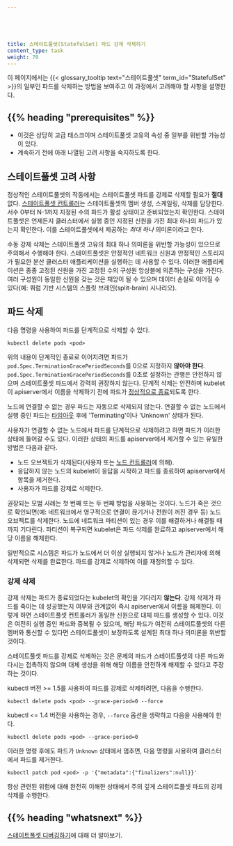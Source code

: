 ```yaml
---





title: 스테이트풀셋(StatefulSet) 파드 강제 삭제하기
content_type: task
weight: 70
---
```


<!-- overview -->

이 페이지에서는 {{< glossary_tooltip text="스테이트풀셋" term_id="StatefulSet" >}}의 일부인 파드를 삭제하는 방법을 보여주고 
이 과정에서 고려해야 할 사항을 설명한다.


## {{% heading "prerequisites" %}}


* 이것은 상당히 고급 태스크이며 스테이트풀셋 고유의 속성 중 일부를 위반할 가능성이 있다.
* 계속하기 전에 아래 나열된 고려 사항을 숙지하도록 한다.



<!-- steps -->

## 스테이트풀셋 고려 사항

정상적인 스테이트풀셋의 작동에서는 스테이트풀셋 파드를 강제로 삭제할 필요가 **절대** 없다. [스테이트풀셋 컨트롤러](/ko/docs/concepts/workloads/controllers/statefulset/)는 스테이트풀셋의 멤버 생성, 스케일링, 삭제를 담당한다. 서수 0부터 N-1까지 지정된 수의 파드가 활성 상태이고 준비되었는지 확인한다. 스테이트풀셋은 언제든지 클러스터에서 실행 중인 지정된 신원을 가진 최대 하나의 파드가 있는지 확인한다. 이를 스테이트풀셋에서 제공하는 *최대 하나* 의미론이라고 한다.

수동 강제 삭제는 스테이트풀셋 고유의 최대 하나 의미론을 위반할 가능성이 있으므로 주의해서 수행해야 한다. 스테이트풀셋은 안정적인 네트워크 신원과 안정적인 스토리지가 필요한 분산 클러스터 애플리케이션을 실행하는 데 사용할 수 있다. 이러한 애플리케이션은 종종 고정된 신원을 가진 고정된 수의 구성원 앙상블에 의존하는 구성을 가진다. 여러 구성원이 동일한 신원을 갖는 것은 재앙이 될 수 있으며 데이터 손실로 이어질 수 있다(예: 쿼럼 기반 시스템의 스플릿 브레인(split-brain) 시나리오).

## 파드 삭제

다음 명령을 사용하여 파드를 단계적으로 삭제할 수 있다.

```shell
kubectl delete pods <pod>
```

위의 내용이 단계적인 종료로 이어지려면 파드가 
`pod.Spec.TerminationGracePeriodSeconds`를 0으로 지정하지 **않아야 한다**.
`pod.Spec.TerminationGracePeriodSeconds`를 0초로 설정하는 관행은 안전하지 않으며
스테이트풀셋 파드에서 강력히 권장하지 않는다. 단계적 삭제는 안전하며 kubelet이 apiserver에서 이름을 삭제하기 전에 파드가
[정상적으로 종료](/ko/docs/concepts/workloads/pods/pod-lifecycle/#pod-termination)되도록 한다.

노드에 연결할 수 없는 경우 파드는 자동으로 삭제되지 않는다.
연결할 수 없는 노드에서 실행 중인 파드는 [타임아웃](/ko/docs/concepts/architecture/nodes/#condition) 후에
'Terminating'이나 'Unknown' 상태가 된다.

사용자가 연결할 수 없는 노드에서 파드를 단계적으로 삭제하려고 하면 파드가 이러한 상태에 들어갈 수도 있다.
이러한 상태의 파드를 apiserver에서 제거할 수 있는 유일한 방법은 다음과 같다.

* 노드 오브젝트가 삭제된다(사용자 또는 [노드 컨트롤러](/ko/docs/concepts/architecture/nodes/#노드-컨트롤러)에 의해).
* 응답하지 않는 노드의 kubelet이 응답을 시작하고 파드를 종료하여 apiserver에서 항목을 제거한다.
* 사용자가 파드를 강제로 삭제한다.

권장되는 모범 사례는 첫 번째 또는 두 번째 방법을 사용하는 것이다. 노드가 죽은 것으로 확인되면(예: 네트워크에서 영구적으로 연결이 끊기거나 전원이 꺼진 경우 등) 노드 오브젝트를 삭제한다. 노드에 네트워크 파티션이 있는 경우 이를 해결하거나 해결될 때까지 기다린다. 파티션이 복구되면 kubelet은 파드 삭제를 완료하고 apiserver에서 해당 이름을 해제한다.

일반적으로 시스템은 파드가 노드에서 더 이상 실행되지 않거나 노드가 관리자에 의해 삭제되면 삭제를 완료한다. 파드를 강제로 삭제하여 이를 재정의할 수 있다.

### 강제 삭제

강제 삭제는 파드가 종료되었다는 kubelet의 확인을 기다리지 **않는다**. 강제 삭제가 파드를 죽이는 데 성공했는지 여부와 관계없이 즉시 apiserver에서 이름을 해제한다. 이렇게 하면 스테이트풀셋 컨트롤러가 동일한 신원으로 대체 파드를 생성할 수 있다. 이것은 여전히 실행 중인 파드와 중복될 수 있으며, 해당 파드가 여전히 스테이트풀셋의 다른 멤버와 통신할 수 있다면 스테이트풀셋이 보장하도록 설계된 최대 하나 의미론을 위반할 것이다.

스테이트풀셋 파드를 강제로 삭제하는 것은 문제의 파드가 스테이트풀셋의 다른 파드와 다시는 접촉하지 않으며 대체 생성을 위해 해당 이름을 안전하게 해제할 수 있다고 주장하는 것이다.

kubectl 버전 >= 1.5를 사용하여 파드를 강제로 삭제하려면, 다음을 수행한다.

```shell
kubectl delete pods <pod> --grace-period=0 --force
```

kubectl <= 1.4 버전을 사용하는 경우, `--force` 옵션을 생략하고 다음을 사용해야 한다.

```shell
kubectl delete pods <pod> --grace-period=0
```

이러한 명령 후에도 파드가 `Unknown` 상태에서 멈추면, 다음 명령을 사용하여 클러스터에서 파드를 제거한다.

```shell
kubectl patch pod <pod> -p '{"metadata":{"finalizers":null}}'
```

항상 관련된 위험에 대해 완전히 이해한 상태에서 주의 깊게 스테이트풀셋 파드의 강제 삭제를 수행한다.



## {{% heading "whatsnext" %}}


[스테이트풀셋 디버깅하기](/ko/docs/tasks/debug/debug-application/debug-statefulset/)에 대해 더 알아보기.


